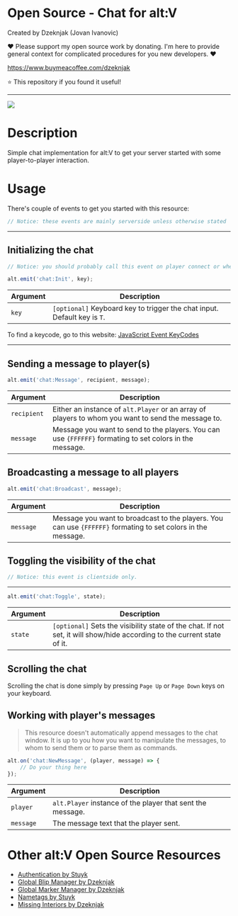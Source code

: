# Open Source - Chat for alt:V

Created by Dzeknjak (Jovan Ivanovic)

❤️ Please support my open source work by donating. I'm here to provide general context for complicated procedures for you new developers. ❤️

https://www.buymeacoffee.com/dzeknjak

⭐ This repository if you found it useful!

---

![](https://i.imgur.com/5NUVhNU.png)

# Description

Simple chat implementation for alt:V to get your server started with some player-to-player interaction.

# Usage

There's couple of events to get you started with this resource:

```javascript
// Notice: these events are mainly serverside unless otherwise stated
```

---

## Initializing the chat

```javascript
// Notice: you should probably call this event on player connect or when the player logs in, it's up to you, but it needs to be called for it to work.
```

```javascript
alt.emit('chat:Init', key);
```

| Argument | Description                                                              |
| -------- | ------------------------------------------------------------------------ |
| `key`    | `[optional]` Keyboard key to trigger the chat input. Default key is `T`. |

To find a keycode, go to this website: [JavaScript Event KeyCodes](http://keycode.info/)

---

## Sending a message to player(s)

```javascript
alt.emit('chat:Message', recipient, message);
```

| Argument    | Description                                                                                             |
| ----------- | ------------------------------------------------------------------------------------------------------- |
| `recipient` | Either an instance of `alt.Player` or an array of players to whom you want to send the message to.      |
| `message`   | Message you want to send to the players. You can use `{FFFFFF}` formating to set colors in the message. |

## Broadcasting a message to all players

```javascript
alt.emit('chat:Broadcast', message);
```

| Argument  | Description                                                                                                  |
| --------- | ------------------------------------------------------------------------------------------------------------ |
| `message` | Message you want to broadcast to the players. You can use `{FFFFFF}` formating to set colors in the message. |

## Toggling the visibility of the chat

```javascript
// Notice: this event is clientside only.
```

---

```javascript
alt.emit('chat:Toggle', state);
```

| Argument | Description                                                                                                             |
| -------- | ----------------------------------------------------------------------------------------------------------------------- |
| `state`  | `[optional]` Sets the visibility state of the chat. If not set, it will show/hide according to the current state of it. |

## Scrolling the chat

Scrolling the chat is done simply by pressing `Page Up` or `Page Down` keys on your keyboard.

## Working with player's messages

> This resource doesn't automatically append messages to the chat window. It is up to you how you want to manipulate the messages, to whom to send them or to parse them as commands.

```javascript
alt.on('chat:NewMessage', (player, message) => {
    // Do your thing here
});
```

| Argument  | Description                                                |
| --------- | ---------------------------------------------------------- |
| `player`  | `alt.Player` instance of the player that sent the message. |
| `message` | The message text that the player sent.                     |

# Other alt:V Open Source Resources

-   [Authentication by Stuyk](https://github.com/Stuyk/altv-os-auth)
-   [Global Blip Manager by Dzeknjak](https://github.com/jovanivanovic/altv-os-global-blip-manager)
-   [Global Marker Manager by Dzeknjak](https://github.com/jovanivanovic/altv-os-global-marker-manager)
-   [Nametags by Stuyk](https://github.com/Stuyk/altv-os-nametags)
-   [Missing Interiors by Dzeknjak](https://github.com/jovanivanovic/altv-os-missing-interiors)
